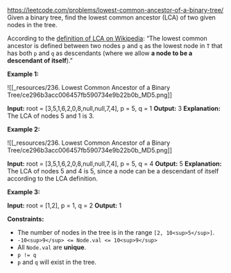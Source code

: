 
https://leetcode.com/problems/lowest-common-ancestor-of-a-binary-tree/
Given a binary tree, find the lowest common ancestor (LCA) of two given nodes in the tree.

According to the [definition of LCA on Wikipedia](https://en.wikipedia.org/wiki/Lowest_common_ancestor): “The lowest common ancestor is defined between two nodes `p` and `q` as the lowest node in `T` that has both `p` and `q` as descendants (where we allow **a node to be a descendant of itself**).”

**Example 1:**

![[_resources/236. Lowest Common Ancestor of a Binary Tree/ce296b3acc006457fb590734e9b22b0b_MD5.png]]

**Input:** root = \[3,5,1,6,2,0,8,null,null,7,4\], p = 5, q = 1
**Output:** 3
**Explanation:** The LCA of nodes 5 and 1 is 3.

**Example 2:**

![[_resources/236. Lowest Common Ancestor of a Binary Tree/ce296b3acc006457fb590734e9b22b0b_MD5.png]]

**Input:** root = \[3,5,1,6,2,0,8,null,null,7,4\], p = 5, q = 4
**Output:** 5
**Explanation:** The LCA of nodes 5 and 4 is 5, since a node can be a descendant of itself according to the LCA definition.

**Example 3:**

**Input:** root = \[1,2\], p = 1, q = 2
**Output:** 1

**Constraints:**

- The number of nodes in the tree is in the range `[2, 10<sup>5</sup>]`.
- `-10<sup>9</sup> <= Node.val <= 10<sup>9</sup>`
- All `Node.val` are **unique**.
- `p != q`
- `p` and `q` will exist in the tree.